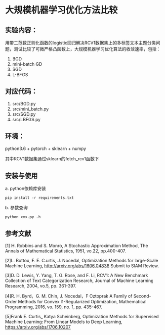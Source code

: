 # 大规模机器学习优化方法比较
## 实验内容：
用带二范数正则化函数的logistic回归解决RCV1数据集上的多标签文本主题分类问题，测试比较了可微严格凸函数上，大规模机器学习优化算法的收敛速率，包括：
1. BGD
2. mini-batch GD
3. SGD
4. L-BFGS

## 对应代码：
1. src/BGD.py
2. src/mini_batch.py
3. src/SGD.py
4. src/LBFGS.py

## 环境：
python3.6 + pytorch + sklearn + numpy

其中RCV1数据集通过sklearn的fetch_rcv1函数下
## 安装与使用
a. python依赖库安装
```
pip install -r requirements.txt
```
b. 参数查询
```
python xxx.py -h
```

## 参考文献
[1] H. Robbins and S. Monro, A Stochastic Approximation Method, The Annals of Mathematical
Statistics, 1951, vo.22, pp.400-407. 

[2]L. Bottou, F. E. C.urtis, J. Nocedal, Optimization Methods for large-Scale Machine Learning,
http://arxiv.org/abs/1606.04838 Submit to SIAM Review.

[3]D. D. Lewis, Y. Yang, T. G. Rose, and F. Li, RCV1: A New Benchmark Collection of Text
Categorization Research, Journal of Machine Learning Research, 2004, vo.5, pp. 361-397.

[4]R. H. Byrd，G. M. Chin, J. Nocedal，F Oztoprak A Family of Second-Order Methods for Convex
l1-Regularized Optimization, Mathematical Programming, 2016, vo. 159, no. 1, pp. 435-467. 

[5]Frank E. Curtis_ Katya Scheinberg, Optimization Methods for Supervised Machine Learning:
From Linear Models to Deep Learning, https://arxiv.org/abs/1706.10207
